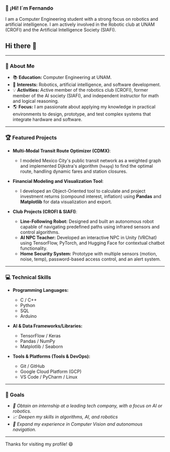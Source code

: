 ### 👋 ¡Hi! I´m Fernando 

I am a Computer Engineering student with a strong focus on robotics and artificial intelligence. I am actively involved in the Robotic club at UNAM (CROFI) and the Artificial Intelligence Society (SIAFI).
## Hi there 👋

---

### 🚀 About Me

* 📚 **Education:** Computer Engineering at UNAM.
* 🧠 **Interests:** Robotics, artificial intelligence, and software development.
* 💡 **Activities:** Active member of the robotics club (CROFI), former member of the AI society (SIAFI), and independent instructor for math and logical reasoning.
* 🌎 **Focus:** I am passionate about applying my knowledge in practical environments to design, prototype, and test complex systems that integrate hardware and software.

---

### 🏆 Featured Projects

* **Multi-Modal Transit Route Optimizer (CDMX)**:
    * I modeled Mexico City's public transit network as a weighted graph and implemented Dijkstra's algorithm (`heapq`) to find the optimal route, handling dynamic fares and station closures.

* **Financial Modeling and Visualization Tool**:
    * I developed an Object-Oriented tool to calculate and project investment returns (compound interest, inflation) using **Pandas** and **Matplotlib** for data visualization and export.

* **Club Projects (CROFI & SIAFI)**:
    * **Line-Following Robot:** Designed and built an autonomous robot capable of navigating predefined paths using infrared sensors and control algorithms.
    * **AI NPC Teacher:** Developed an interactive NPC in Unity (VRChat) using TensorFlow, PyTorch, and Hugging Face for contextual chatbot functionality.
    * **Home Security System:** Prototype with multiple sensors (motion, noise, temp), password-based access control, and an alert system.

---

### 💻 Technical Skills

* **Programming Languages:**
    * C / C++
    * Python
    * SQL
    * Arduino

* **AI & Data Frameworks/Libraries:**
    * TensorFlow / Keras
    * Pandas / NumPy
    * Matplotlib / Seaborn

* **Tools & Platforms (Tools & DevOps):**
    * Git / GitHub
    * Google Cloud Platform (GCP)
    * VS Code / PyCharm / Linux

---

### 🌟 Goals

* *🎯 Obtain an internship at a leading tech company, with a focus on AI or robotics.*
* *📈 Deepen my skills in algorithms, AI, and robotics*
* *🤖 Expand my experience in Computer Vision and autonomous navigation.*

---

Thanks for visiting my profile! 😄

